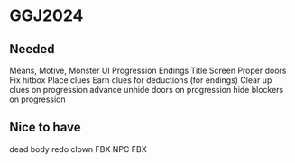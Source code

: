 # GGJ2024

## Needed
Means, Motive, Monster UI
Progression
Endings
Title Screen
Proper doors
Fix hitbox
Place clues
Earn clues for deductions (for endings)
Clear up clues on progression advance
unhide doors on progression
hide blockers on progression

## Nice to have
dead body
redo clown FBX
NPC FBX